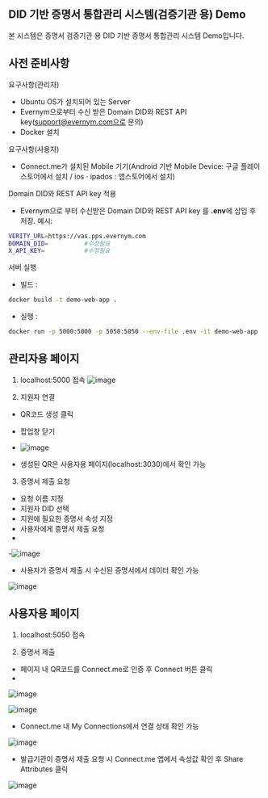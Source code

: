 ## DID 기반 증명서 통합관리 시스템(검증기관 용) Demo
      
본 시스템은 증명서 검증기관 용 DID 기반 증명서 통합관리 시스템 Demo입니다. 
 

## 사전 준비사항
요구사항(관리자)
- Ubuntu OS가 설치되어 있는 Server
- Evernym으로부터 수신 받은 Domain DID와 REST API key(support@evernym.com으로 문의)
- Docker 설치

요구사항(사용자)
- Connect.me가 설치된 Mobile 기기(Android 기반 Mobile Device: 구글 플레이스토어에서 설치 / ios · ipados : 앱스토어에서 설치)


Domain DID와 REST API key 적용
- Evernym으로 부터 수신받은 Domain DID와 REST API key 를 **.env**에 삽입 후 저장.
예시:
```sh
VERITY_URL=https://vas.pps.evernym.com
DOMAIN_DID=          #수정필요
X_API_KEY=           #수정필요
```

서버 실행
- 빌드 : 
```sh
docker build -t demo-web-app .
```
- 실행 : 
```sh
docker run -p 5000:5000 -p 5050:5050 --env-file .env -it demo-web-app
```
## 관리자용 페이지
1. localhost:5000 접속
![image](https://user-images.githubusercontent.com/94879566/204541230-d2490a70-fd72-4f29-8123-9e8c55a223f8.png)


2. 지원자 연결
- QR코드 생성 클릭
- 팝업창 닫기
- ![image](https://user-images.githubusercontent.com/94879566/204541273-7eac4752-e2c4-4c1b-a0f2-ad826efdcef2.png)

- 생성된 QR은 사용자용 페이지(localhost:3030)에서 확인 가능

3. 증명서 제출 요청
- 요청 이름 지정
- 지원자 DID 선택
- 지원에 필요한 증명서 속성 지정
- 사용자에게 증명서 제출 요청
- 
-![image](https://user-images.githubusercontent.com/94879566/204541442-0d8b7f8c-53b4-4844-aae1-3dc6796fa243.png)

- 사용자가 증명서 제출 시 수신된 증명서에서 데이터 확인 가능

![image](https://user-images.githubusercontent.com/94879566/204542075-ae8030bc-c8e8-4895-9661-8d6cc23d6346.png)


## 사용자용 페이지
1. localhost:5050 접속

2. 증명서 제출
- 페이지 내 QR코드를 Connect.me로 인증 후 Connect 버튼 클릭
- 
![image](https://user-images.githubusercontent.com/94879566/204541304-2ce37e60-7932-4ac3-8133-7dcb64b85db0.png)

![image](https://user-images.githubusercontent.com/94879566/204541351-7ca769e7-1bdf-4f99-aac5-ef284818d134.png)

- Connect.me 내 My Connections에서 연결 상태 확인 가능

![image](https://user-images.githubusercontent.com/94879566/204541382-5827c619-00a5-4ff2-9213-e60f39457cb6.png)

- 발급기관이 증명서 제출 요청 시 Connect.me 앱에서 속성값 확인 후 Share Attributes 클릭

![image](https://user-images.githubusercontent.com/94879566/204541467-a88ecb8a-d271-400d-8385-c07a2dfcb7fa.png)

